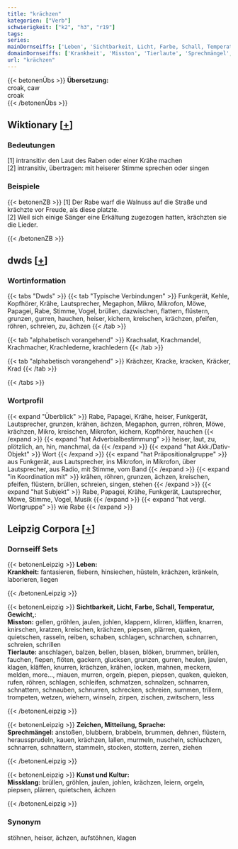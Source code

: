 ```yaml
---
title: "krächzen"
kategorien: ["Verb"]
schwierigkeit: ["k2", "h3", "r19"]
tags:
series:
mainDornseiffs: ['Leben', 'Sichtbarkeit, Licht, Farbe, Schall, Temperatur, Gewicht,', 'Zeichen, Mitteilung, Sprache', 'Kunst und Kultur']
domainDornseiffs: ['Krankheit', 'Misston', 'Tierlaute', 'Sprechmängel', 'Missklang']
url: "krächzen"
---
```


{{< betonenÜbs >}}
**Übersetzung:**  
croak, caw  
croak  
{{< /betonenÜbs >}}

## Wiktionary [[+](https://de.wiktionary.org/wiki/krächzen)]

### Bedeutungen
[1] intransitiv: den Laut des Raben oder einer Krähe machen  
[2] intransitiv, übertragen: mit heiserer Stimme sprechen oder singen  

### Beispiele
{{< betonenZB >}}
[1] Der Rabe warf die Walnuss auf die Straße und krächzte vor Freude, als diese platzte.  
[2] Weil sich einige Sänger eine Erkältung zugezogen hatten, krächzten sie die Lieder.  

{{< /betonenZB >}}


## dwds [[+](https://www.dwds.de/wb/krächzen)]

### Wortinformation
{{< tabs "Dwds" >}}
{{< tab "Typische Verbindungen" >}}
Funkgerät, Kehle, Kopfhörer, Krähe, Lautsprecher, Megaphon, Mikro, Mikrofon, Möwe, Papagei, Rabe, Stimme, Vogel, brüllen, dazwischen, flattern, flüstern, grunzen, gurren, hauchen, heiser, kichern, kreischen, krächzen, pfeifen, röhren, schreien, zu, ächzen
{{< /tab >}}

{{< tab "alphabetisch vorangehend" >}}
Krachsalat, Krachmandel, Krachmacher, Krachlederne, krachledern
{{< /tab >}}

{{< tab "alphabetisch vorangehend" >}}
Krächzer, Kracke, kracken, Kräcker, Krad
{{< /tab >}}

{{< /tabs >}}

### Wortprofil
{{< expand "Überblick" >}} Rabe, Papagei, Krähe, heiser, Funkgerät, Lautsprecher, grunzen, krähen, ächzen, Megaphon, gurren, röhren, Möwe, krächzen, Mikro, kreischen, Mikrofon, kichern, Kopfhörer, hauchen {{< /expand >}}
{{< expand "hat Adverbialbestimmung" >}} heiser, laut, zu, plötzlich, an, hin, manchmal, da {{< /expand >}}
{{< expand "hat Akk./Dativ-Objekt" >}} Wort {{< /expand >}}
{{< expand "hat Präpositionalgruppe" >}} aus Funkgerät, aus Lautsprecher, ins Mikrofon, in Mikrofon, über Lautsprecher, aus Radio, mit Stimme, vom Band {{< /expand >}}
{{< expand "in Koordination mit" >}} krähen, röhren, grunzen, ächzen, kreischen, pfeifen, flüstern, brüllen, schreien, singen, stehen {{< /expand >}}
{{< expand "hat Subjekt" >}} Rabe, Papagei, Krähe, Funkgerät, Lautsprecher, Möwe, Stimme, Vogel, Musik {{< /expand >}}
{{< expand "hat vergl. Wortgruppe" >}} wie Rabe {{< /expand >}}

## Leipzig Corpora [[+](https://corpora.uni-leipzig.de/en/res?word=krächzen&corpusId=deu_newscrawl-public_2018)]

### Dornseiff Sets
{{< betonenLeipzig >}}
**Leben:**  
**Krankheit:** fantasieren, fiebern, hinsiechen, hüsteln, krächzen, kränkeln, laborieren, liegen  

{{< /betonenLeipzig >}}


{{< betonenLeipzig >}}
**Sichtbarkeit, Licht, Farbe, Schall, Temperatur, Gewicht,:**  
**Misston:** gellen, gröhlen, jaulen, johlen, klappern, klirren, kläffen, knarren, knirschen, kratzen, kreischen, krächzen, piepsen, plärren, quaken, quietschen, rasseln, reiben, schaben, schlagen, schnarchen, schnarren, schreien, schrillen  
**Tierlaute:** anschlagen, balzen, bellen, blasen, blöken, brummen, brüllen, fauchen, fiepen, flöten, gackern, glucksen, grunzen, gurren, heulen, jaulen, klagen, kläffen, knurren, krächzen, krähen, locken, mahnen, meckern, melden, more..., miauen, murren, orgeln, piepen, piepsen, quaken, quieken, rufen, röhren, schlagen, schleifen, schmatzen, schnalzen, schnarren, schnattern, schnauben, schnurren, schrecken, schreien, summen, trillern, trompeten, wetzen, wiehern, winseln, zirpen, zischen, zwitschern, less  

{{< /betonenLeipzig >}}


{{< betonenLeipzig >}}
**Zeichen, Mitteilung, Sprache:**  
**Sprechmängel:** anstoßen, blubbern, brabbeln, brummen, dehnen, flüstern, heraussprudeln, kauen, krächzen, lallen, murmeln, nuscheln, schluchzen, schnarren, schnattern, stammeln, stocken, stottern, zerren, ziehen  

{{< /betonenLeipzig >}}


{{< betonenLeipzig >}}
**Kunst und Kultur:**  
**Missklang:** brüllen, gröhlen, jaulen, johlen, krächzen, leiern, orgeln, piepsen, plärren, quietschen, ächzen  

{{< /betonenLeipzig >}}

### Synonym
stöhnen, heiser, ächzen, aufstöhnen, klagen

